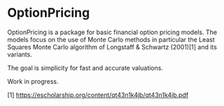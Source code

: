 # OptionPricing

OptionPricing is a package for basic financial option pricing models. The models
focus on the use of Monte Carlo methods in particular the Least Squares Monte 
Carlo algorithm of Longstaff & Schwartz (2001)[1] and its variants.

The goal is simplicity for fast and accurate valuations.

Work in progress. 

[1] https://escholarship.org/content/qt43n1k4jb/qt43n1k4jb.pdf
